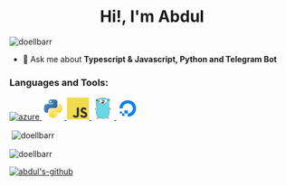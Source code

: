 <h1 align="center">Hi!, I'm Abdul</h1>

<p align="left"> <img src="https://komarev.com/ghpvc/?username=doellbarr&label=Profile%20views&color=0e75b6&style=flat" alt="doellbarr" /> </p>

- 💬 Ask me about **Typescript & Javascript, Python and Telegram Bot**



<h3 align="left">Languages and Tools:</h3>
<p align="left"> <a href="https://azure.microsoft.com/en-in/" target="_blank"> <img src="https://www.vectorlogo.zone/logos/microsoft_azure/microsoft_azure-icon.svg" alt="azure" width="40" height="40"/> </a>  <a href="https://www.python.org" target="_blank"> <img src="https://raw.githubusercontent.com/devicons/devicon/master/icons/python/python-original.svg" alt="python" width="40" height="40"/> </a> <a href="https://javascript.com"> <img src="https://raw.githubusercontent.com/devicons/devicon/master/icons/javascript/javascript-original.svg" alt="javascript" width="40" height="40"/> </a> <a href="https://go.dev"> <img src="https://raw.githubusercontent.com/devicons/devicon/master/icons/go/go-original.svg" alt="go language" width="40" height="40"/> </a> <a href="https://digitalocean.com"> <img src="https://raw.githubusercontent.com/devicons/devicon/master/icons/digitalocean/digitalocean-original.svg" height="40" width="40"/> </a> </p>

<p>&nbsp;<img align="center" src="https://github-readme-stats.vercel.app/api?username=doellbarr&show_icons=true&theme=dark&locale=en" alt="doellbarr" /></p>

<p><img align="center" src="https://github-readme-streak-stats.herokuapp.com/?user=doellbarr&theme=dark" alt="doellbarr" /></p>
<a href="https://github.com/DoellBarr"> <img src="https://github-profile-trophy.vercel.app/?username=doellbarr&row=2&column=3&theme=onedark" alt="abdul's-github"/> </a> 
